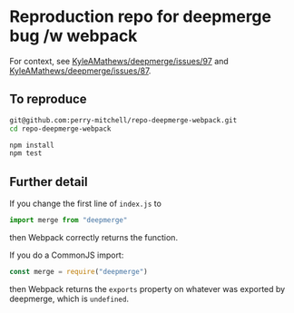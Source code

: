 # Reproduction repo for deepmerge bug /w webpack

For context, see [KyleAMathews/deepmerge/issues/97](https://github.com/KyleAMathews/deepmerge/issues/97) and [KyleAMathews/deepmerge/issues/87](https://github.com/KyleAMathews/deepmerge/issues/87).

## To reproduce

```sh
git@github.com:perry-mitchell/repo-deepmerge-webpack.git
cd repo-deepmerge-webpack

npm install
npm test
```

## Further detail

If you change the first line of `index.js` to

```js
import merge from "deepmerge"
```

then Webpack correctly returns the function.

If you do a CommonJS import:

```js
const merge = require("deepmerge")
```

then Webpack returns the `exports` property on whatever was exported by deepmerge, which is `undefined`.
